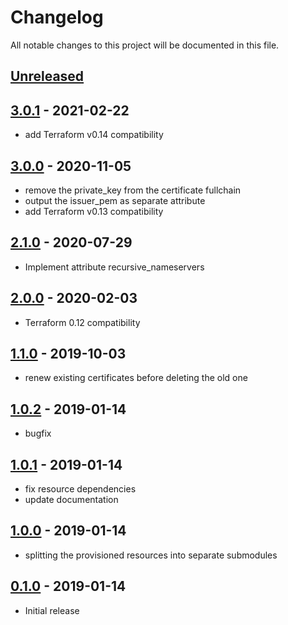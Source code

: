 # Changelog

All notable changes to this project will be documented in this file.

## [Unreleased]

## [3.0.1] - 2021-02-22

- add Terraform v0.14 compatibility

## [3.0.0] - 2020-11-05

- remove the private_key from the certificate fullchain
- output the issuer_pem as separate attribute
- add Terraform v0.13 compatibility

## [2.1.0] - 2020-07-29

- Implement attribute recursive_nameservers

## [2.0.0] - 2020-02-03

- Terraform 0.12 compatibility

## [1.1.0] - 2019-10-03

- renew existing certificates before deleting the old one

## [1.0.2] - 2019-01-14

- bugfix

## [1.0.1] - 2019-01-14

- fix resource dependencies
- update documentation

## [1.0.0] - 2019-01-14

- splitting the provisioned resources into separate submodules

## [0.1.0] - 2019-01-14

- Initial release

[Unreleased]: https://github.com/nephosolutions/terraform-google-gcp-project/compare/v3.0.1...HEAD
[3.0.1]: https://github.com/nephosolutions/terraform-google-gcp-project/compare/v3.0.0...v3.0.1
[3.0.0]: https://github.com/nephosolutions/terraform-google-gcp-project/compare/v2.1.0...v3.0.0
[2.1.0]: https://github.com/nephosolutions/terraform-google-gcp-project/compare/v2.0.0...v2.1.0
[2.0.0]: https://github.com/nephosolutions/terraform-google-gcp-project/compare/v1.1.0...v2.0.0
[1.1.0]: https://github.com/nephosolutions/terraform-google-gcp-project/compare/v1.0.2...v1.1.0
[1.0.2]: https://github.com/nephosolutions/terraform-google-gcp-project/compare/v1.0.1...v1.0.2
[1.0.1]: https://github.com/nephosolutions/terraform-google-gcp-project/compare/v1.0.0...v1.0.1
[1.0.0]: https://github.com/nephosolutions/terraform-google-gcp-project/compare/v0.1.0...v1.0.0
[0.1.0]: https://github.com/nephosolutions/terraform-google-gcp-project/releases/tag/v0.1.0
